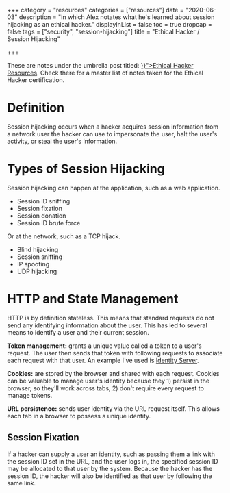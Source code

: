 +++
category = "resources"
categories = ["resources"]
date = "2020-06-03"
description = "In which Alex notates what he's learned about session hijacking as an ethical hacker."
displayInList = false
toc = true
dropcap = false
tags = ["security", "session-hijacking"]
title = "Ethical Hacker / Session Hijacking"

+++
<p class="muted-text">
These are notes under the umbrella post titled: <a href="{{< ref "/posts/ethical-hacker-resources.md" >}}">Ethical Hacker Resources</a>. Check there for a master list of notes taken for the Ethical Hacker certification.
</p>

# Definition

Session hijacking occurs when a hacker acquires session information from a network user the hacker can use to impersonate the user, halt the user's activity, or steal the user's information.

# Types of Session Hijacking

Session hijacking can happen at the application, such as a web application.

- Session ID sniffing
- Session fixation
- Session donation
- Session ID brute force

Or at the network, such as a TCP hijack.

- Blind hijacking
- Session sniffing
- IP spoofing
- UDP hijacking

# HTTP and State Management

HTTP is by definition stateless. This means that standard requests do not send any identifying information about the user. This has led to several means to identify a user and their current session.

**Token management:** grants a unique value called a token to a user's request. The user then sends that token with following requests to associate each request with that user. An example I've used is [Identity Server]("https://identityserver.io/").

**Cookies:** are stored by the browser and shared with each request. Cookies can be valuable to manage user's identity because they 1) persist in the browser, so they'll work across tabs, 2) don't require every request to manage tokens.

**URL persistence:** sends user identity via the URL request itself. This allows each tab in a browser to possess a unique identity.

## Session Fixation

If a hacker can supply a user an identity, such as passing them a link with the session ID set in the URL, and the user logs in, the specified session ID may be allocated to that user by the system. Because the hacker has the session ID, the hacker will also be identified as that user by following the same link.
